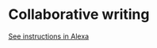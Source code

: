 # Collaborative writing

[See instructions in Alexa](https://alexa.bitmaker.co/wdi/67/assignments/2021/latest)
